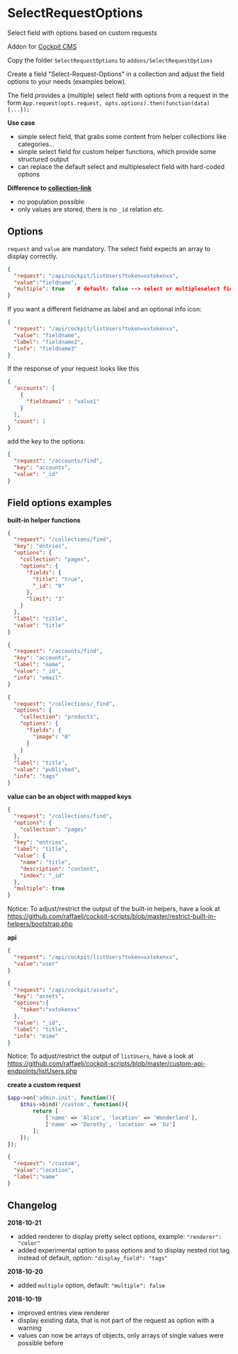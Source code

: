 # SelectRequestOptions

Select field with options based on custom requests

Addon for [Cockpit CMS](https://github.com/agentejo/cockpit)

Copy the folder `SelectRequestOptions` to `addons/SelectRequestOptions`

Create a field "Select-Request-Options" in a collection and adjust the field options to your needs (examples below).

The field provides a (multiple) select field with options from a request in the form
`App.request(opts.request, opts.options).then(function(data){...});`

**Use case**

* simple select field, that grabs some content from helper collections like categories...
* simple select field for custom helper functions, which provide some structured output
* can replace the default select and multipleselect field with hard-coded options

**Difference to [collection-link](https://getcockpit.com/documentation/reference/fieldtypes)**

* no population possible
* only values are stored, there is no `_id` relation etc.

## Options

`request` and `value` are mandatory.
The select field expects an array to display correctly.

```json
{
  "request": "/api/cockpit/listUsers?token=xxtokenxx",
  "value":"fieldname",
  "multiple": true    # default: false --> select or multipleselect field
}
```

If you want a different fieldname as label and an optional info icon:

```json
{
  "request": "/api/cockpit/listUsers?token=xxtokenxx",
  "value": "fieldname",
  "label": "fieldname2",
  "info": "fieldname3"
}
```

If the response of your request looks like this

```json
{
  "accounts": [
    {
      "fieldname1" : "value1"
    }
  ],
  "count": 1
}
```

add the key to the options:

```json
{
  "request": "/accounts/find",
  "key": "accounts",
  "value": "_id"
}
```

## Field options examples

**built-in helper functions**

```json
{
  "request": "/collections/find",
  "key": "entries",
  "options": {
    "collection": "pages",
    "options": {
      "fields": {
        "title": "true",
        "_id": "0"
      },
      "limit": "3"
    }
  },
  "label": "title",
  "value": "title"
}
```

```json
{
  "request": "/accounts/find",
  "key": "accounts",
  "label": "name",
  "value": "_id",
  "info": "email"
}
```

```json
{
  "request": "/collections/_find",
  "options": {
    "collection": "products",
    "options": {
      "fields": {
        "image": "0"
      }
    }
  },
  "label": "title",
  "value": "published",
  "info": "tags"
}
```

**value can be an object with mapped keys**

```json
{
  "request": "/collections/find",
  "options": {
    "collection": "pages"
  },
  "key": "entries",
  "label": "title",
  "value": {
    "name": "title",
    "description": "content",
    "index": "_id"
  },
  "multiple": true
}
```

Notice: To adjust/restrict the output of the built-in helpers, have a look at
https://github.com/raffaelj/cockpit-scripts/blob/master/restrict-built-in-helpers/bootstrap.php

**api**

```json
{
  "request": "/api/cockpit/listUsers?token=xxtokenxx",
  "value":"user"
}
```

```json
{
  "request": "/api/cockpit/assets",
  "key": "assets",
  "options":{
    "token":"xxtokenxx"
  },
  "value": "_id",
  "label": "title",
  "info": "mime"
}
```

Notice: To adjust/restrict the output of `listUsers`, have a look at
https://github.com/raffaelj/cockpit-scripts/blob/master/custom-api-endpoints/listUsers.php

**create a custom request**

```php
$app->on('admin.init', function(){
    $this->bind('/custom', function(){
        return [
            ['name' => 'Alice', 'location' => 'Wonderland'],
            ['name' => 'Dorothy', 'location' => 'Oz']
        ];
    });
});
```

```json
{
  "request": "/custom",
  "value":"location",
  "label":"name"
}
```

## Changelog

**2018-10-21**

* added renderer to display pretty select options, example: `"renderer": "color"`
* added experimental option to pass options and to display nested riot tag instead of default, option: `"display_field": "tags"`

**2018-10-20**

* added `multiple` option, default: `"multiple": false`

**2018-10-19**

* improved entries view renderer
* display existing data, that is not part of the request as option with a warning
* values can now be arrays of objects, only arrays of single values were possible before